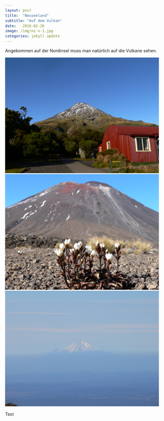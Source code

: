 ```yaml
---
layout: post
title:  "Neuseeland"
subtitle: "Auf dem Vulkan"
date:   2016-02-26
image: /img/nz-v-1.jpg
categories: jekyll update
---
```


Angekommen auf der Nordinsel muss man natürlich auf die Vulkane sehen. 

<div class="container-gallery">
<div><img src="/img/nz-v-3.jpg" alt></div>
<div><img src="/img/nz-v-1.jpg" alt></div>
<div><img src="/img/nz-v-2.jpg" alt></div>
</div>

Text
